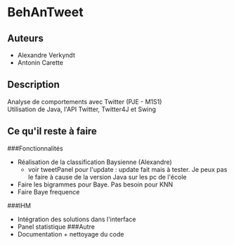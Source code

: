 BehAnTweet
==========

Auteurs
-------

*	Alexandre Verkyndt
*	Antonin Carette

Description
-----------

Analyse de comportements avec Twitter (PJE - M1S1)  
Utilisation de Java, l'API Twitter, Twitter4J et Swing

Ce qu'il reste à faire
----------------------

###Fonctionnalités
*	Réalisation de la classification Baysienne (Alexandre)
	- voir tweetPanel pour l'update : update fait mais à tester. Je peux pas le faire à cause de la version Java sur les pc de l'école
*	Faire les bigrammes pour Baye. Pas besoin pour KNN
*	Faire Baye frequence


###IHM
*	Intégration des solutions dans l'interface
*	Panel statistique
###Autre
*	Documentation + nettoyage du code
